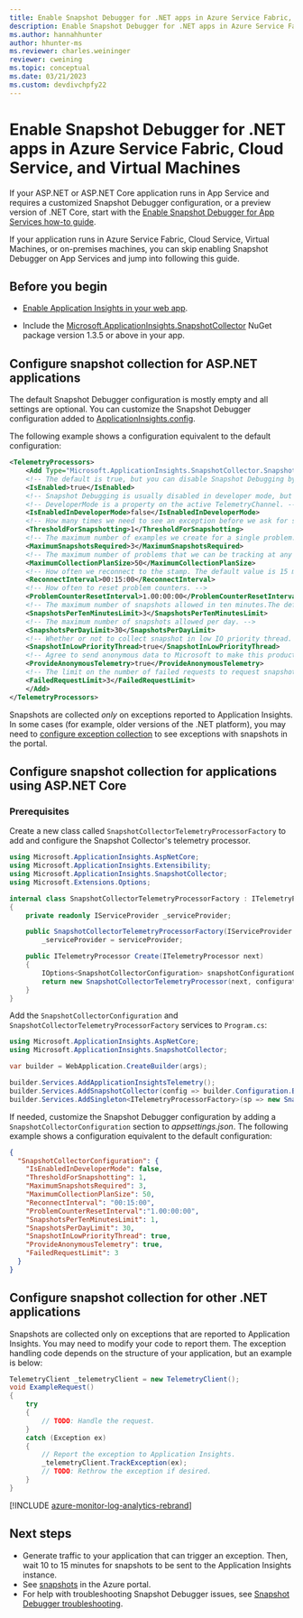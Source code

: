```yaml
---
title: Enable Snapshot Debugger for .NET apps in Azure Service Fabric, Cloud Service, and Virtual Machines | Microsoft Docs
description: Enable Snapshot Debugger for .NET apps in Azure Service Fabric, Cloud Service, and Virtual Machines
ms.author: hannahhunter
author: hhunter-ms
ms.reviewer: charles.weininger
reviewer: cweining
ms.topic: conceptual
ms.date: 03/21/2023
ms.custom: devdivchpfy22
---
```


# Enable Snapshot Debugger for .NET apps in Azure Service Fabric, Cloud Service, and Virtual Machines

If your ASP.NET or ASP.NET Core application runs in App Service and requires a customized Snapshot Debugger configuration, or a preview version of .NET Core, start with the [Enable Snapshot Debugger for App Services how-to guide](snapshot-debugger-app-service.md).

If your application runs in Azure Service Fabric, Cloud Service, Virtual Machines, or on-premises machines, you can skip enabling Snapshot Debugger on App Services and jump into following this guide.

## Before you begin

- [Enable Application Insights in your web app](../app/asp-net.md).

- Include the [Microsoft.ApplicationInsights.SnapshotCollector](https://www.nuget.org/packages/Microsoft.ApplicationInsights.SnapshotCollector) NuGet package version 1.3.5 or above in your app.

## Configure snapshot collection for ASP.NET applications

The default Snapshot Debugger configuration is mostly empty and all settings are optional. You can customize the Snapshot Debugger configuration added to [ApplicationInsights.config](../app/configuration-with-applicationinsights-config.md).

The following example shows a configuration equivalent to the default configuration:

```xml
<TelemetryProcessors>
    <Add Type="Microsoft.ApplicationInsights.SnapshotCollector.SnapshotCollectorTelemetryProcessor, Microsoft.ApplicationInsights.SnapshotCollector">
    <!-- The default is true, but you can disable Snapshot Debugging by setting it to false -->
    <IsEnabled>true</IsEnabled>
    <!-- Snapshot Debugging is usually disabled in developer mode, but you can enable it by setting this to true. -->
    <!-- DeveloperMode is a property on the active TelemetryChannel. -->
    <IsEnabledInDeveloperMode>false</IsEnabledInDeveloperMode>
    <!-- How many times we need to see an exception before we ask for snapshots. -->
    <ThresholdForSnapshotting>1</ThresholdForSnapshotting>
    <!-- The maximum number of examples we create for a single problem. -->
    <MaximumSnapshotsRequired>3</MaximumSnapshotsRequired>
    <!-- The maximum number of problems that we can be tracking at any time. -->
    <MaximumCollectionPlanSize>50</MaximumCollectionPlanSize>
    <!-- How often we reconnect to the stamp. The default value is 15 minutes.-->
    <ReconnectInterval>00:15:00</ReconnectInterval>
    <!-- How often to reset problem counters. -->
    <ProblemCounterResetInterval>1.00:00:00</ProblemCounterResetInterval>
    <!-- The maximum number of snapshots allowed in ten minutes.The default value is 1. -->
    <SnapshotsPerTenMinutesLimit>3</SnapshotsPerTenMinutesLimit>
    <!-- The maximum number of snapshots allowed per day. -->
    <SnapshotsPerDayLimit>30</SnapshotsPerDayLimit>
    <!-- Whether or not to collect snapshot in low IO priority thread. The default value is true. -->
    <SnapshotInLowPriorityThread>true</SnapshotInLowPriorityThread>
    <!-- Agree to send anonymous data to Microsoft to make this product better. -->
    <ProvideAnonymousTelemetry>true</ProvideAnonymousTelemetry>
    <!-- The limit on the number of failed requests to request snapshots before the telemetry processor is disabled. -->
    <FailedRequestLimit>3</FailedRequestLimit>
    </Add>
</TelemetryProcessors>
```

Snapshots are collected _only_ on exceptions reported to Application Insights. In some cases (for example, older versions of the .NET platform), you may need to [configure exception collection](../app/asp-net-exceptions.md#exceptions) to see exceptions with snapshots in the portal.

## Configure snapshot collection for applications using ASP.NET Core

### Prerequisites

Create a new class called `SnapshotCollectorTelemetryProcessorFactory` to add and configure the Snapshot Collector's telemetry processor.

```csharp
using Microsoft.ApplicationInsights.AspNetCore;
using Microsoft.ApplicationInsights.Extensibility;
using Microsoft.ApplicationInsights.SnapshotCollector;
using Microsoft.Extensions.Options;

internal class SnapshotCollectorTelemetryProcessorFactory : ITelemetryProcessorFactory
{
    private readonly IServiceProvider _serviceProvider;

    public SnapshotCollectorTelemetryProcessorFactory(IServiceProvider serviceProvider) =>
        _serviceProvider = serviceProvider;

    public ITelemetryProcessor Create(ITelemetryProcessor next)
    {
        IOptions<SnapshotCollectorConfiguration> snapshotConfigurationOptions = _serviceProvider.GetRequiredService<IOptions<SnapshotCollectorConfiguration>>();
        return new SnapshotCollectorTelemetryProcessor(next, configuration: snapshotConfigurationOptions.Value);
    }
}
```

Add the `SnapshotCollectorConfiguration` and `SnapshotCollectorTelemetryProcessorFactory` services to `Program.cs`:

```csharp
using Microsoft.ApplicationInsights.AspNetCore;
using Microsoft.ApplicationInsights.SnapshotCollector;

var builder = WebApplication.CreateBuilder(args);

builder.Services.AddApplicationInsightsTelemetry();
builder.Services.AddSnapshotCollector(config => builder.Configuration.Bind(nameof(SnapshotCollectorConfiguration), config));
builder.Services.AddSingleton<ITelemetryProcessorFactory>(sp => new SnapshotCollectorTelemetryProcessorFactory(sp));
```

If needed, customize the Snapshot Debugger configuration by adding a `SnapshotCollectorConfiguration` section to *appsettings.json*. The following example shows a configuration equivalent to the default configuration:

```json
{
  "SnapshotCollectorConfiguration": {
    "IsEnabledInDeveloperMode": false,
    "ThresholdForSnapshotting": 1,
    "MaximumSnapshotsRequired": 3,
    "MaximumCollectionPlanSize": 50,
    "ReconnectInterval": "00:15:00",
    "ProblemCounterResetInterval":"1.00:00:00",
    "SnapshotsPerTenMinutesLimit": 1,
    "SnapshotsPerDayLimit": 30,
    "SnapshotInLowPriorityThread": true,
    "ProvideAnonymousTelemetry": true,
    "FailedRequestLimit": 3
  }
}
```

## Configure snapshot collection for other .NET applications

Snapshots are collected only on exceptions that are reported to Application Insights. You may need to modify your code to report them. The exception handling code depends on the structure of your application, but an example is below:

```csharp
TelemetryClient _telemetryClient = new TelemetryClient();
void ExampleRequest()
{
    try
    {
        // TODO: Handle the request.
    }
    catch (Exception ex)
    {
        // Report the exception to Application Insights.
        _telemetryClient.TrackException(ex);
        // TODO: Rethrow the exception if desired.
    }
}
```

[!INCLUDE [azure-monitor-log-analytics-rebrand](../../../includes/azure-monitor-instrumentation-key-deprecation.md)]

## Next steps

- Generate traffic to your application that can trigger an exception. Then, wait 10 to 15 minutes for snapshots to be sent to the Application Insights instance.
- See [snapshots](snapshot-debugger-data.md?toc=/azure/azure-monitor/toc.json#view-snapshots-in-the-portal) in the Azure portal.
- For help with troubleshooting Snapshot Debugger issues, see [Snapshot Debugger troubleshooting](snapshot-debugger-troubleshoot.md).
